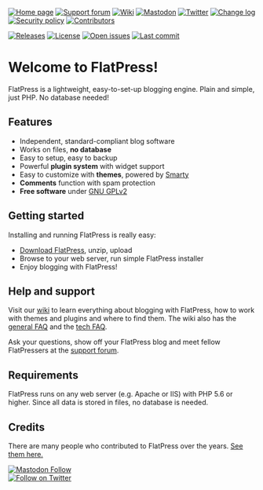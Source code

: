 [![Home page](https://img.shields.io/badge/Home%20page-🏠-555?style=plastic)](https://www.flatpress.org "Home page")
[![Support forum](https://img.shields.io/badge/Support%20forum-💬-555?style=plastic)](https://forum.flatpress.org "Support forum")
[![Wiki](https://img.shields.io/badge/Wiki-📖-555?style=plastic)](https://wiki.flatpress.org "Wiki")
[![Mastodon](https://img.shields.io/badge/Mastodon-🐘-555?style=plastic)](https://fosstodon.org/@flatpress "FlatPress@Mastodon")
[![Twitter](https://img.shields.io/badge/Twitter-🐦-555?style=plastic)](https://twitter.com/FlatPress "FlatPress@Twitter")
[![Change log](https://img.shields.io/badge/Change%20log-📜-555?style=plastic)](./CHANGELOG.md "Change log")
[![Security policy](https://img.shields.io/badge/Security%20policy-⚡-555?style=plastic)](./SECURITY.md "Security policy")
[![Contributors](https://img.shields.io/badge/Contributors-😎-555?style=plastic)](./CONTRIBUTORS.md "Contributors")

[![Releases](https://img.shields.io/github/release/flatpressblog/flatpress.svg?label=Latest%20release&style=plastic)](https://github.com/flatpressblog/flatpress/releases "See all releases")
[![License](https://img.shields.io/github/license/flatpressblog/flatpress.svg?style=plastic)](./LICENSE.md "License")
[![Open issues](https://img.shields.io/github/issues-raw/flatpressblog/flatpress?style=plastic)](https://github.com/flatpressblog/flatpress/issues "See open issues")
[![Last commit](https://img.shields.io/github/last-commit/flatpressblog/flatpress?style=plastic)](https://github.com/flatpressblog/flatpress/commits/ "Last commit")

# Welcome to FlatPress!
FlatPress is a lightweight, easy-to-set-up blogging engine. Plain and simple, just PHP. No database needed!

## Features
- Independent, standard-compliant blog software
- Works on files, __no database__
- Easy to setup, easy to backup
- Powerful __plugin system__ with widget support
- Easy to customize with __themes__, powered by [Smarty](http://www.smarty.net/)
- __Comments__ function with spam protection
- __Free software__ under [GNU GPLv2](LICENSE.md)


## Getting started
Installing and running FlatPress is really easy:
- [Download FlatPress](https://www.flatpress.org/download), unzip, upload
- Browse to your web server, run simple FlatPress installer
- Enjoy blogging with FlatPress!

## Help and support
Visit our [wiki](https://wiki.flatpress.org) to learn everything about blogging with FlatPress, how to work with themes and plugins and where to find them. The wiki also has the [general FAQ](https://wiki.flatpress.org/doc:faq) and the [tech FAQ](https://wiki.flatpress.org/doc:techfaq).

Ask your questions, show off your FlatPress blog and meet fellow FlatPressers at the [support forum](https://forum.flatpress.org).

## Requirements
FlatPress runs on any web server (e.g. Apache or IIS) with PHP 5.6 or higher. Since all data is stored in files, no database is needed.

## Credits
There are many people who contributed to FlatPress over the years. [See them here.](./CONTRIBUTORS.md)


<a href="https://fosstodon.org/users/flatpress/remote_follow" title="Follow on Mastodon"><img alt="Mastodon Follow" src="https://img.shields.io/mastodon/follow/326815?domain=https%3A%2F%2Ffosstodon.org&style=social" alt="Follow on Mastodon"></a><br>
<a href="https://twitter.com/intent/follow?screen_name=flatpress" title="Follow on Twitter"><img src="https://img.shields.io/twitter/follow/flatpress.svg?style=social&logo=twitter" alt="Follow on Twitter"></a>
